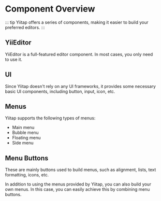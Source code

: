 # Component Overview

::: tip
Yiitap offers a series of components, making it easier to build your preferred editors.
:::

## YiiEditor
YiiEditor is a full-featured editor component. In most cases, you only need to use it.

## UI
Since Yiitap doesn't rely on any UI frameworks, it provides some necessary basic UI components, including button, input, icon, etc.

## Menus
Yiitap supports the following types of menus:
- Main menu
- Bubble menu
- Floating menu
- Side menu

## Menu Buttons
These are mainly buttons used to build menus, such as alignment, lists, text formatting, icons, etc.

In addition to using the menus provided by Yiitap, you can also build your own menus. In this case, you can easily achieve this by combining menu buttons. 